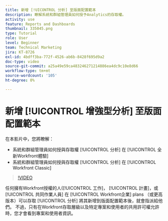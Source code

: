 ```yaml
---
title: 新增 [!UICONTROL 分析] 至版面配置範本
description: 瞭解系統和群組管理員如何授予Analytics的存取權。
activity: use
feature: Reports and Dashboards
thumbnail: 335045.png
type: Tutorial
role: User
level: Beginner
team: Technical Marketing
jira: KT-8726
exl-id: 4bdff3ba-772f-4526-ab6b-8428f695d9a2
doc-type: video
source-git-commit: a25a49e59ca483246271214886ea4dc9c10e8d66
workflow-type: tm+mt
source-wordcount: '105'
ht-degree: 0%

---
```


# 新增 [!UICONTROL 增強型分析] 至版面配置範本

在本影片中，您將瞭解：

* 系統和群組管理員如何授與存取權 [!UICONTROL 分析] 在 [!UICONTROL 全新Workfront體驗]
* 系統和群組管理員如何授與存取權 [!UICONTROL 分析] 在 [!UICONTROL Workfront Classic]

>[!VIDEO](https://video.tv.adobe.com/v/335045/?quality=12&learn=on)

任何擁有Workfront授權的人([!UICONTROL 工作]， [!UICONTROL 計畫]，或 [!UICONTROL 共同作業人員] 在 [!UICONTROL Workfront企業] plans （或更高版本）可以存取 [!UICONTROL 分析] 將其新增到版面配置範本後，就會指派給他們。 不過，只有在Workfront存取層級以及特定專案和使用者的共用許可權允許時，您才會看到專案和使用者資訊。
